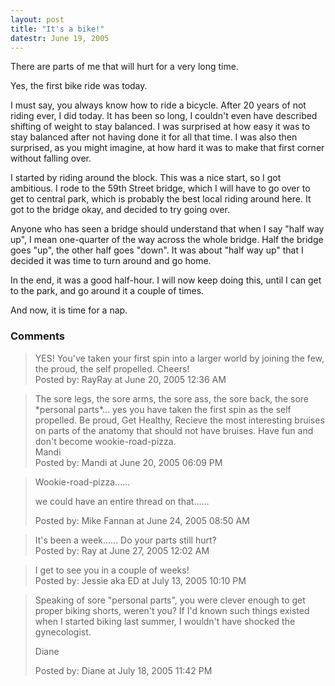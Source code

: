 ```yaml
---
layout: post
title: "It's a bike!"
datestr: June 19, 2005
---
```


There are parts of me that will hurt for a <span class="reallyreallyreally">very long time</span>.

Yes, the first bike ride was today.

I must say, you always know how to ride a bicycle.  After 20 years of not riding ever, I did today.  It has been so long, I couldn't even have described shifting of weight to stay balanced.  I was surprised at how easy it was to stay balanced after not having done it for all that time.  I was also then surprised, as you might imagine, at how hard it was to make that first corner without falling over.

I started by riding around the block.  This was a nice start, so I got ambitious.  I rode to the 59th Street bridge, which I will have to go over to get to central park, which is probably the best local riding around here.  It got to the bridge okay, and decided to try going over.

Anyone who has seen a bridge should understand that when I say "half way up", I mean one-quarter of the way across the whole bridge.  Half the bridge goes "up", the other half goes "down".  It was about "half way up" that I decided it was time to turn around and go home.

In the end, it was a good half-hour.  I will now keep doing this, until I can get to the park, and go around it a couple of times.

And now, it is time for a nap.

### Comments

<blockquote>
YES! You've taken your first spin into a larger world by joining the few, the proud, the self propelled. Cheers! 
<div class="post-meta">Posted by: RayRay at June 20, 2005 12:36 AM</div> </blockquote>
<blockquote>
The sore legs, the sore arms, the sore ass, the sore back, the sore *personal parts*... yes you have taken the first spin as the self propelled.  Be proud, Get Healthy, Recieve the most interesting bruises on parts of the anatomy that should not have bruises. Have fun and don't become wookie-road-pizza. <br />
Mandi
<div class="post-meta">Posted by: Mandi at June 20, 2005 06:09 PM</div> </blockquote>
<blockquote>
Wookie-road-pizza......

we could have an entire thread on that......
<div class="post-meta">Posted by: Mike Fannan at June 24, 2005 08:50 AM</div> </blockquote>
<blockquote>
It's been a week...... Do your parts still hurt?<br />

<div class="post-meta">Posted by: Ray at June 27, 2005 12:02 AM</div> </blockquote>
<blockquote>
I get to see you in a couple of weeks!
<div class="post-meta">Posted by: Jessie aka ED at July 13, 2005 10:10 PM</div> </blockquote>
<blockquote>
Speaking of sore "personal parts", you were clever enough to get proper biking shorts, weren't you? If I'd known such things existed when I started biking last summer, I wouldn't have shocked the gynecologist.

Diane
<div class="post-meta">Posted by: Diane at July 18, 2005 11:42 PM</div> </blockquote>

